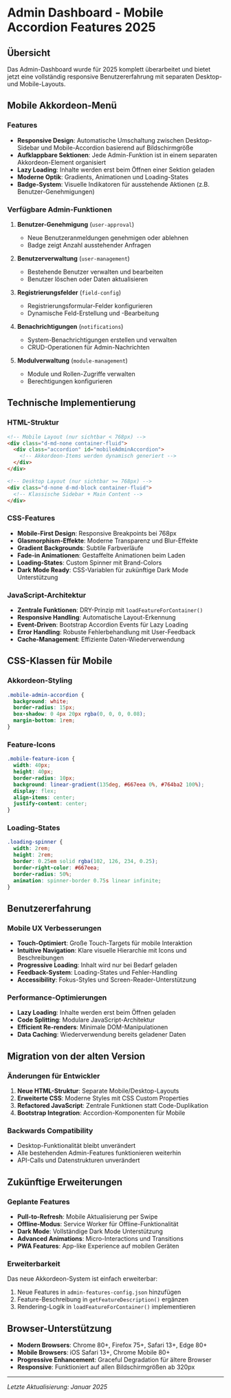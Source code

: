 # Admin Dashboard - Mobile Accordion Features 2025

## Übersicht

Das Admin-Dashboard wurde für 2025 komplett überarbeitet und bietet jetzt eine vollständig responsive Benutzererfahrung mit separaten Desktop- und Mobile-Layouts.

## Mobile Akkordeon-Menü

### Features
- **Responsive Design**: Automatische Umschaltung zwischen Desktop-Sidebar und Mobile-Accordion basierend auf Bildschirmgröße
- **Aufklappbare Sektionen**: Jede Admin-Funktion ist in einem separaten Akkordeon-Element organisiert
- **Lazy Loading**: Inhalte werden erst beim Öffnen einer Sektion geladen
- **Moderne Optik**: Gradients, Animationen und Loading-States
- **Badge-System**: Visuelle Indikatoren für ausstehende Aktionen (z.B. Benutzer-Genehmigungen)

### Verfügbare Admin-Funktionen

1. **Benutzer-Genehmigung** (`user-approval`)
   - Neue Benutzeranmeldungen genehmigen oder ablehnen
   - Badge zeigt Anzahl ausstehender Anfragen

2. **Benutzerverwaltung** (`user-management`)
   - Bestehende Benutzer verwalten und bearbeiten
   - Benutzer löschen oder Daten aktualisieren

3. **Registrierungsfelder** (`field-config`)
   - Registrierungsformular-Felder konfigurieren
   - Dynamische Feld-Erstellung und -Bearbeitung

4. **Benachrichtigungen** (`notifications`)
   - System-Benachrichtigungen erstellen und verwalten
   - CRUD-Operationen für Admin-Nachrichten

5. **Modulverwaltung** (`module-management`)
   - Module und Rollen-Zugriffe verwalten
   - Berechtigungen konfigurieren

## Technische Implementierung

### HTML-Struktur
```html
<!-- Mobile Layout (nur sichtbar < 768px) -->
<div class="d-md-none container-fluid">
  <div class="accordion" id="mobileAdminAccordion">
    <!-- Akkordeon-Items werden dynamisch generiert -->
  </div>
</div>

<!-- Desktop Layout (nur sichtbar >= 768px) -->
<div class="d-none d-md-block container-fluid">
  <!-- Klassische Sidebar + Main Content -->
</div>
```

### CSS-Features
- **Mobile-First Design**: Responsive Breakpoints bei 768px
- **Glasmorphism-Effekte**: Moderne Transparenz und Blur-Effekte
- **Gradient Backgrounds**: Subtile Farbverläufe
- **Fade-in Animationen**: Gestaffelte Animationen beim Laden
- **Loading-States**: Custom Spinner mit Brand-Colors
- **Dark Mode Ready**: CSS-Variablen für zukünftige Dark Mode Unterstützung

### JavaScript-Architektur
- **Zentrale Funktionen**: DRY-Prinzip mit `loadFeatureForContainer()`
- **Responsive Handling**: Automatische Layout-Erkennung
- **Event-Driven**: Bootstrap Accordion Events für Lazy Loading
- **Error Handling**: Robuste Fehlerbehandlung mit User-Feedback
- **Cache-Management**: Effiziente Daten-Wiederverwendung

## CSS-Klassen für Mobile

### Akkordeon-Styling
```css
.mobile-admin-accordion {
  background: white;
  border-radius: 15px;
  box-shadow: 0 4px 20px rgba(0, 0, 0, 0.08);
  margin-bottom: 1rem;
}
```

### Feature-Icons
```css
.mobile-feature-icon {
  width: 40px;
  height: 40px;
  border-radius: 10px;
  background: linear-gradient(135deg, #667eea 0%, #764ba2 100%);
  display: flex;
  align-items: center;
  justify-content: center;
}
```

### Loading-States
```css
.loading-spinner {
  width: 2rem;
  height: 2rem;
  border: 0.25em solid rgba(102, 126, 234, 0.25);
  border-right-color: #667eea;
  border-radius: 50%;
  animation: spinner-border 0.75s linear infinite;
}
```

## Benutzererfahrung

### Mobile UX Verbesserungen
- **Touch-Optimiert**: Große Touch-Targets für mobile Interaktion
- **Intuitive Navigation**: Klare visuelle Hierarchie mit Icons und Beschreibungen
- **Progressive Loading**: Inhalt wird nur bei Bedarf geladen
- **Feedback-System**: Loading-States und Fehler-Handling
- **Accessibility**: Fokus-Styles und Screen-Reader-Unterstützung

### Performance-Optimierungen
- **Lazy Loading**: Inhalte werden erst beim Öffnen geladen
- **Code Splitting**: Modulare JavaScript-Architektur
- **Efficient Re-renders**: Minimale DOM-Manipulationen
- **Data Caching**: Wiederverwendung bereits geladener Daten

## Migration von der alten Version

### Änderungen für Entwickler
1. **Neue HTML-Struktur**: Separate Mobile/Desktop-Layouts
2. **Erweiterte CSS**: Moderne Styles mit CSS Custom Properties
3. **Refactored JavaScript**: Zentrale Funktionen statt Code-Duplikation
4. **Bootstrap Integration**: Accordion-Komponenten für Mobile

### Backwards Compatibility
- Desktop-Funktionalität bleibt unverändert
- Alle bestehenden Admin-Features funktionieren weiterhin
- API-Calls und Datenstrukturen unverändert

## Zukünftige Erweiterungen

### Geplante Features
- **Pull-to-Refresh**: Mobile Aktualisierung per Swipe
- **Offline-Modus**: Service Worker für Offline-Funktionalität
- **Dark Mode**: Vollständige Dark Mode Unterstützung
- **Advanced Animations**: Micro-Interactions und Transitions
- **PWA Features**: App-like Experience auf mobilen Geräten

### Erweiterbarkeit
Das neue Akkordeon-System ist einfach erweiterbar:
1. Neue Features in `admin-features-config.json` hinzufügen
2. Feature-Beschreibung in `getFeatureDescription()` ergänzen
3. Rendering-Logik in `loadFeatureForContainer()` implementieren

## Browser-Unterstützung

- **Modern Browsers**: Chrome 80+, Firefox 75+, Safari 13+, Edge 80+
- **Mobile Browsers**: iOS Safari 13+, Chrome Mobile 80+
- **Progressive Enhancement**: Graceful Degradation für ältere Browser
- **Responsive**: Funktioniert auf allen Bildschirmgrößen ab 320px

---

*Letzte Aktualisierung: Januar 2025* 